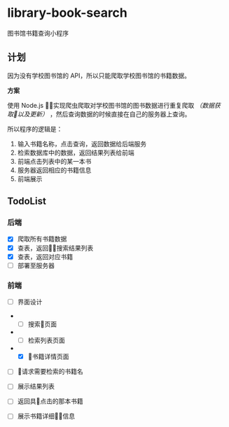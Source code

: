 # library-book-search
图书馆书籍查询小程序

## 计划

因为没有学校图书馆的 API，所以只能爬取学校图书馆的书籍数据。

**方案**

使用 Node.js 实现爬虫爬取对学校图书馆的图书数据进行重复爬取 *（数据获取以及更新）* ，然后查询数据的时候直接在自己的服务器上查询。

所以程序的逻辑是：

1. 输入书籍名称，点击查询，返回数据给后端服务
2. 检索数据库中的数据，返回结果列表给前端
3. 前端点击列表中的某一本书
4. 服务器返回相应的书籍信息
5. 前端展示

## TodoList

### 后端

- [x] 爬取所有书籍数据
- [x] 查表，返回搜索结果列表
- [x] 查表，返回对应书籍
- [ ] 部署至服务器

### 前端

- [ ] 界面设计
- - [ ] 搜索页面
- - [ ] 检索列表页面
- - [x] 书籍详情页面
- [ ] 请求需要检索的书籍名
- [ ] 展示结果列表
- [ ] 返回具点击的那本书籍
- [ ] 展示书籍详细信息



